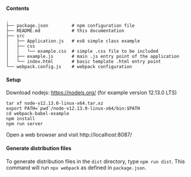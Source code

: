 
#### Contents

```
.
├── package.json         # npm configuration file 
├── README.md            # this documentation
├── src
│   ├── Application.js   # es6 simple class example
│   ├── css
│   │   └── example.css  # simple .css file to be included
│   ├── example.js       # main .js entry point of the application
│   └── index.html       # basic template .html entry point
└── webpack.config.js    # webpack configuration
```

#### Setup
Download nodejs: https://nodejs.org/
(for example version 12.13.0 LTS)

```
tar xf node-v12.13.0-linux-x64.tar.xz
export PATH=`pwd`/node-v12.13.0-linux-x64/bin:$PATH
cd webpack-babel-example
npm install
npm run server
```

Open a web browser and visit http://localhost:8087/

#### Generate distribution files

To generate distribution files in the `dist` directory, type `npm run dist`.
This command will run `npx webpack` as defined in `package.json`.
